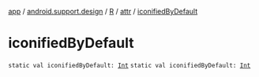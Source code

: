 [app](../../../index.md) / [android.support.design](../../index.md) / [R](../index.md) / [attr](index.md) / [iconifiedByDefault](./iconified-by-default.md)

# iconifiedByDefault

`static val iconifiedByDefault: `[`Int`](https://kotlinlang.org/api/latest/jvm/stdlib/kotlin/-int/index.html)
`static val iconifiedByDefault: `[`Int`](https://kotlinlang.org/api/latest/jvm/stdlib/kotlin/-int/index.html)